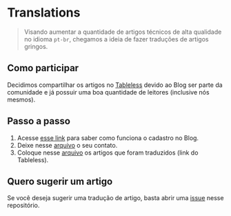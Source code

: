 # Translations

> Visando aumentar a quantidade de artigos técnicos de alta qualidade no idioma `pt-br`, chegamos a ideia de fazer traduções de artigos gringos.

## Como participar

Decidimos compartilhar os artigos no [Tableless](http://tableless.com.br) devido ao Blog ser parte da comunidade e já possuir uma boa quantidade de leitores (inclusive nós mesmos).

## Passo a passo

1. Acesse [esse link](http://tableless.com.br/seja-um-autor/) para saber como funciona o cadastro no Blog.
2. Deixe nesse [arquivo](/contributors.md) o seu contato.
3. Coloque nesse [arquivo](/translated.md) os artigos que foram traduzidos (link do Tableless).

## Quero sugerir um artigo

Se você deseja sugerir uma tradução de artigo, basta abrir uma [issue](https://github.com/femug-abc/femug-abc/issues) nesse repositório.
